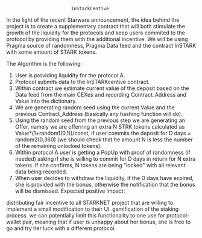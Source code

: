                             InStarkCentive

                            
In the light of the recent Starware announcement, the idea behind the project is to create a supplementary contract that will both stimulate the growth of the liquidity for the protocols and keep users commited to the protocol by providing them with the additional incentive. We will be using Pragma source of randomness, Pragma Data feed and the contract InSTARK with some amount of STARK tokens.

The Algorithm is the following:

1. User is providing liquidity for the protocol A.
2. Protocol submits data to the InSTARKcentive contract.
3. Within contract we estimate current value of the deposit based on the Data feed from the main CEXes and recording Contract_Address and Value into the dictionary.
4. We are generating random seed using the current Value and the previous Contract_Address (basically any hashing function will do).
5. Using the random seed from the previous step we are generating an Offer, namely we are offerring an extra N STRK tokens calculated as Value*(1+random1(0,1))/const, if user commits the deposit for D days = random2(0,360) (we should check that he amount N is less the number of the remaining unlocked tokens).
 6. Within protocol A user is getting a PopUp with proof of randomness (if needed) asking if she is willing to commit for D days in return for N extra tokens. If she confirms,  N  tokens are being "locked" with all relevant data being recorded.
7. When user decides to withdraw the liquidity, if the D days have expired, she is provided with the bonus, otherwise the notification that the bonus will be dismissed.
Expected positive impact:

distributing fair incentive to all STARKNET project that are willing to implement a small modification to their UI.
gamification of the staking process. 
we can potentially limit this functionality to one use for protocol-wallet pair, meaning that if user is unhappy about her bonus, she is free to go and try her luck with a different protocol. 
